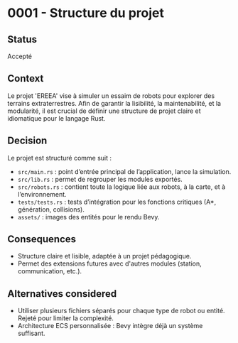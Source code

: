 # 0001 - Structure du projet

## Status
Accepté

## Context
Le projet 'EREEA' vise à simuler un essaim de robots pour explorer des terrains extraterrestres. Afin de garantir la lisibilité, la maintenabilité, et la modularité, il est crucial de définir une structure de projet claire et idiomatique pour le langage Rust.

## Decision
Le projet est structuré comme suit :

- `src/main.rs` : point d’entrée principal de l’application, lance la simulation.
- `src/lib.rs` : permet de regrouper les modules exportés.
- `src/robots.rs` : contient toute la logique liée aux robots, à la carte, et à l’environnement.
- `tests/tests.rs` : tests d’intégration pour les fonctions critiques (A*, génération, collisions).
- `assets/` : images des entités pour le rendu Bevy.

## Consequences
- Structure claire et lisible, adaptée à un projet pédagogique.
- Permet des extensions futures avec d'autres modules (station, communication, etc.).

## Alternatives considered
- Utiliser plusieurs fichiers séparés pour chaque type de robot ou entité. Rejeté pour limiter la complexité.
- Architecture ECS personnalisée : Bevy intègre déjà un système suffisant.
